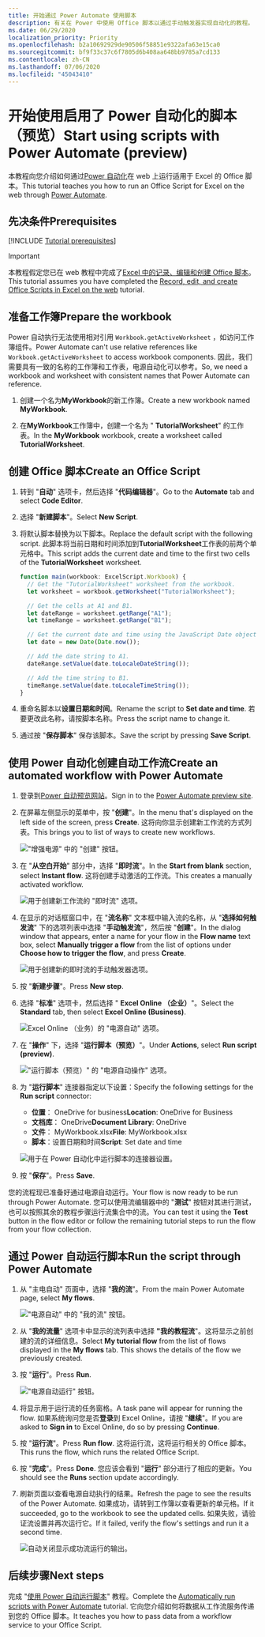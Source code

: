 ```yaml
---
title: 开始通过 Power Automate 使用脚本
description: 有关在 Power 中使用 Office 脚本以通过手动触发器实现自动化的教程。
ms.date: 06/29/2020
localization_priority: Priority
ms.openlocfilehash: b2a10692929de90506f58851e9322afa63e15ca0
ms.sourcegitcommit: bf9f33c37c6f7805d6b408aa648bb9785a7cd133
ms.contentlocale: zh-CN
ms.lasthandoff: 07/06/2020
ms.locfileid: "45043410"
---
```

# <a name="start-using-scripts-with-power-automate-preview"></a><span data-ttu-id="52b74-103">开始使用启用了 Power 自动化的脚本（预览）</span><span class="sxs-lookup"><span data-stu-id="52b74-103">Start using scripts with Power Automate (preview)</span></span>

<span data-ttu-id="52b74-104">本教程向您介绍如何通过[Power 自动化](https://flow.microsoft.com)在 web 上运行适用于 Excel 的 Office 脚本。</span><span class="sxs-lookup"><span data-stu-id="52b74-104">This tutorial teaches you how to run an Office Script for Excel on the web through [Power Automate](https://flow.microsoft.com).</span></span>

## <a name="prerequisites"></a><span data-ttu-id="52b74-105">先决条件</span><span class="sxs-lookup"><span data-stu-id="52b74-105">Prerequisites</span></span>

[!INCLUDE [Tutorial prerequisites](../includes/tutorial-prerequisites.md)]

> [!IMPORTANT]
> <span data-ttu-id="52b74-106">本教程假定您已在 web 教程中完成了[Excel 中的记录、编辑和创建 Office 脚本](excel-tutorial.md)。</span><span class="sxs-lookup"><span data-stu-id="52b74-106">This tutorial assumes you have completed the [Record, edit, and create Office Scripts in Excel on the web](excel-tutorial.md) tutorial.</span></span>

## <a name="prepare-the-workbook"></a><span data-ttu-id="52b74-107">准备工作簿</span><span class="sxs-lookup"><span data-stu-id="52b74-107">Prepare the workbook</span></span>

<span data-ttu-id="52b74-108">Power 自动执行无法使用相对引用 `Workbook.getActiveWorksheet` ，如访问工作簿组件。</span><span class="sxs-lookup"><span data-stu-id="52b74-108">Power Automate can't use relative references like `Workbook.getActiveWorksheet` to access workbook components.</span></span> <span data-ttu-id="52b74-109">因此，我们需要具有一致的名称的工作簿和工作表，电源自动化可以参考。</span><span class="sxs-lookup"><span data-stu-id="52b74-109">So, we need a workbook and worksheet with consistent names that Power Automate can reference.</span></span>

1. <span data-ttu-id="52b74-110">创建一个名为**MyWorkbook**的新工作簿。</span><span class="sxs-lookup"><span data-stu-id="52b74-110">Create a new workbook named **MyWorkbook**.</span></span>

2. <span data-ttu-id="52b74-111">在**MyWorkbook**工作簿中，创建一个名为 " **TutorialWorksheet**" 的工作表。</span><span class="sxs-lookup"><span data-stu-id="52b74-111">In the **MyWorkbook** workbook, create a worksheet called **TutorialWorksheet**.</span></span>

## <a name="create-an-office-script"></a><span data-ttu-id="52b74-112">创建 Office 脚本</span><span class="sxs-lookup"><span data-stu-id="52b74-112">Create an Office Script</span></span>

1. <span data-ttu-id="52b74-113">转到 "**自动**" 选项卡，然后选择 "**代码编辑器**"。</span><span class="sxs-lookup"><span data-stu-id="52b74-113">Go to the **Automate** tab and select **Code Editor**.</span></span>

2. <span data-ttu-id="52b74-114">选择 "**新建脚本**"。</span><span class="sxs-lookup"><span data-stu-id="52b74-114">Select **New Script**.</span></span>

3. <span data-ttu-id="52b74-115">将默认脚本替换为以下脚本。</span><span class="sxs-lookup"><span data-stu-id="52b74-115">Replace the default script with the following script.</span></span> <span data-ttu-id="52b74-116">此脚本将当前日期和时间添加到**TutorialWorksheet**工作表的前两个单元格中。</span><span class="sxs-lookup"><span data-stu-id="52b74-116">This script adds the current date and time to the first two cells of the **TutorialWorksheet** worksheet.</span></span>

    ```TypeScript
    function main(workbook: ExcelScript.Workbook) {
      // Get the "TutorialWorksheet" worksheet from the workbook.
      let worksheet = workbook.getWorksheet("TutorialWorksheet");

      // Get the cells at A1 and B1.
      let dateRange = worksheet.getRange("A1");
      let timeRange = worksheet.getRange("B1");

      // Get the current date and time using the JavaScript Date object.
      let date = new Date(Date.now());

      // Add the date string to A1.
      dateRange.setValue(date.toLocaleDateString());

      // Add the time string to B1.
      timeRange.setValue(date.toLocaleTimeString());
    }
    ```

4. <span data-ttu-id="52b74-117">重命名脚本以**设置日期和时间**。</span><span class="sxs-lookup"><span data-stu-id="52b74-117">Rename the script to **Set date and time**.</span></span> <span data-ttu-id="52b74-118">若要更改此名称，请按脚本名称。</span><span class="sxs-lookup"><span data-stu-id="52b74-118">Press the script name to change it.</span></span>

5. <span data-ttu-id="52b74-119">通过按 "**保存脚本**" 保存该脚本。</span><span class="sxs-lookup"><span data-stu-id="52b74-119">Save the script by pressing **Save Script**.</span></span>

## <a name="create-an-automated-workflow-with-power-automate"></a><span data-ttu-id="52b74-120">使用 Power 自动化创建自动工作流</span><span class="sxs-lookup"><span data-stu-id="52b74-120">Create an automated workflow with Power Automate</span></span>

1. <span data-ttu-id="52b74-121">登录到[Power 自动预览网站](https://flow.microsoft.com)。</span><span class="sxs-lookup"><span data-stu-id="52b74-121">Sign in to the [Power Automate preview site](https://flow.microsoft.com).</span></span>

2. <span data-ttu-id="52b74-122">在屏幕左侧显示的菜单中，按 "**创建**"。</span><span class="sxs-lookup"><span data-stu-id="52b74-122">In the menu that's displayed on the left side of the screen, press **Create**.</span></span> <span data-ttu-id="52b74-123">这将向你显示创建新工作流的方式列表。</span><span class="sxs-lookup"><span data-stu-id="52b74-123">This brings you to list of ways to create new workflows.</span></span>

    !["增强电源" 中的 "创建" 按钮。](../images/power-automate-tutorial-1.png)

3. <span data-ttu-id="52b74-125">在 "**从空白开始**" 部分中，选择 "**即时流**"。</span><span class="sxs-lookup"><span data-stu-id="52b74-125">In the **Start from blank** section, select **Instant flow**.</span></span> <span data-ttu-id="52b74-126">这将创建手动激活的工作流。</span><span class="sxs-lookup"><span data-stu-id="52b74-126">This creates a manually activated workflow.</span></span>

    ![用于创建新工作流的 "即时流" 选项。](../images/power-automate-tutorial-2.png)

4. <span data-ttu-id="52b74-128">在显示的对话框窗口中，在 "**流名称**" 文本框中输入流的名称，从 "**选择如何触发流**" 下的选项列表中选择 "**手动触发流**"，然后按 "**创建**"。</span><span class="sxs-lookup"><span data-stu-id="52b74-128">In the dialog window that appears, enter a name for your flow in the **Flow name** text box, select **Manually trigger a flow** from the list of options under **Choose how to trigger the flow**, and press **Create**.</span></span>

    ![用于创建新的即时流的手动触发器选项。](../images/power-automate-tutorial-3.png)

5. <span data-ttu-id="52b74-130">按 "**新建步骤**"。</span><span class="sxs-lookup"><span data-stu-id="52b74-130">Press **New step**.</span></span>

6. <span data-ttu-id="52b74-131">选择 "**标准**" 选项卡，然后选择 " **Excel Online （企业）**"。</span><span class="sxs-lookup"><span data-stu-id="52b74-131">Select the **Standard** tab, then select **Excel Online (Business)**.</span></span>

    ![Excel Online （业务）的 "电源自动" 选项。](../images/power-automate-tutorial-4.png)

7. <span data-ttu-id="52b74-133">在 "**操作**" 下，选择 "**运行脚本（预览）**"。</span><span class="sxs-lookup"><span data-stu-id="52b74-133">Under **Actions**, select **Run script (preview)**.</span></span>

    !["运行脚本（预览）" 的 "电源自动操作" 选项。](../images/power-automate-tutorial-5.png)

8. <span data-ttu-id="52b74-135">为 "**运行脚本**" 连接器指定以下设置：</span><span class="sxs-lookup"><span data-stu-id="52b74-135">Specify the following settings for the **Run script** connector:</span></span>

    - <span data-ttu-id="52b74-136">**位置**： OneDrive for business</span><span class="sxs-lookup"><span data-stu-id="52b74-136">**Location**: OneDrive for Business</span></span>
    - <span data-ttu-id="52b74-137">**文档库**： OneDrive</span><span class="sxs-lookup"><span data-stu-id="52b74-137">**Document Library**: OneDrive</span></span>
    - <span data-ttu-id="52b74-138">**文件**： MyWorkbook.xlsx</span><span class="sxs-lookup"><span data-stu-id="52b74-138">**File**: MyWorkbook.xlsx</span></span>
    - <span data-ttu-id="52b74-139">**脚本**：设置日期和时间</span><span class="sxs-lookup"><span data-stu-id="52b74-139">**Script**: Set date and time</span></span>

    ![用于在 Power 自动化中运行脚本的连接器设置。](../images/power-automate-tutorial-6.png)

9. <span data-ttu-id="52b74-141">按 "**保存**"。</span><span class="sxs-lookup"><span data-stu-id="52b74-141">Press **Save**.</span></span>

<span data-ttu-id="52b74-142">您的流程现已准备好通过电源自动运行。</span><span class="sxs-lookup"><span data-stu-id="52b74-142">Your flow is now ready to be run through Power Automate.</span></span> <span data-ttu-id="52b74-143">您可以使用流编辑器中的 "**测试**" 按钮对其进行测试，也可以按照其余的教程步骤运行流集合中的流。</span><span class="sxs-lookup"><span data-stu-id="52b74-143">You can test it using the **Test** button in the flow editor or follow the remaining tutorial steps to run the flow from your flow collection.</span></span>

## <a name="run-the-script-through-power-automate"></a><span data-ttu-id="52b74-144">通过 Power 自动运行脚本</span><span class="sxs-lookup"><span data-stu-id="52b74-144">Run the script through Power Automate</span></span>

1. <span data-ttu-id="52b74-145">从 "主电自动" 页面中，选择 "**我的流**"。</span><span class="sxs-lookup"><span data-stu-id="52b74-145">From the main Power Automate page, select **My flows**.</span></span>

    !["电源自动" 中的 "我的流" 按钮。](../images/power-automate-tutorial-7.png)

2. <span data-ttu-id="52b74-147">从 "**我的流量**" 选项卡中显示的流列表中选择 **"我的教程流**"。这将显示之前创建的流的详细信息。</span><span class="sxs-lookup"><span data-stu-id="52b74-147">Select **My tutorial flow** from the list of flows displayed in the **My flows** tab. This shows the details of the flow we previously created.</span></span>

3. <span data-ttu-id="52b74-148">按 "**运行**"。</span><span class="sxs-lookup"><span data-stu-id="52b74-148">Press **Run**.</span></span>

    !["电源自动运行" 按钮。](../images/power-automate-tutorial-8.png)

4. <span data-ttu-id="52b74-150">将显示用于运行流的任务窗格。</span><span class="sxs-lookup"><span data-stu-id="52b74-150">A task pane will appear for running the flow.</span></span> <span data-ttu-id="52b74-151">如果系统询问您是否**登录**到 Excel Online，请按 "**继续**"。</span><span class="sxs-lookup"><span data-stu-id="52b74-151">If you are asked to **Sign in** to Excel Online, do so by pressing **Continue**.</span></span>

5. <span data-ttu-id="52b74-152">按 "**运行流**"。</span><span class="sxs-lookup"><span data-stu-id="52b74-152">Press **Run flow**.</span></span> <span data-ttu-id="52b74-153">这将运行流，这将运行相关的 Office 脚本。</span><span class="sxs-lookup"><span data-stu-id="52b74-153">This runs the flow, which runs the related Office Script.</span></span>

6. <span data-ttu-id="52b74-154">按 "**完成**"。</span><span class="sxs-lookup"><span data-stu-id="52b74-154">Press **Done**.</span></span> <span data-ttu-id="52b74-155">您应该会看到 "**运行**" 部分进行了相应的更新。</span><span class="sxs-lookup"><span data-stu-id="52b74-155">You should see the **Runs** section update accordingly.</span></span>

7. <span data-ttu-id="52b74-156">刷新页面以查看电源自动执行的结果。</span><span class="sxs-lookup"><span data-stu-id="52b74-156">Refresh the page to see the results of the Power Automate.</span></span> <span data-ttu-id="52b74-157">如果成功，请转到工作簿以查看更新的单元格。</span><span class="sxs-lookup"><span data-stu-id="52b74-157">If it succeeded, go to the workbook to see the updated cells.</span></span> <span data-ttu-id="52b74-158">如果失败，请验证流设置并再次运行它。</span><span class="sxs-lookup"><span data-stu-id="52b74-158">If it failed, verify the flow's settings and run it a second time.</span></span>

    ![自动关闭显示成功流运行的输出。](../images/power-automate-tutorial-9.png)

## <a name="next-steps"></a><span data-ttu-id="52b74-160">后续步骤</span><span class="sxs-lookup"><span data-stu-id="52b74-160">Next steps</span></span>

<span data-ttu-id="52b74-161">完成 "[使用 Power 自动运行脚本](excel-power-automate-trigger.md)" 教程。</span><span class="sxs-lookup"><span data-stu-id="52b74-161">Complete the [Automatically run scripts with Power Automate](excel-power-automate-trigger.md) tutorial.</span></span> <span data-ttu-id="52b74-162">它向您介绍如何将数据从工作流服务传递到您的 Office 脚本。</span><span class="sxs-lookup"><span data-stu-id="52b74-162">It teaches you how to pass data from a workflow service to your Office Script.</span></span>

